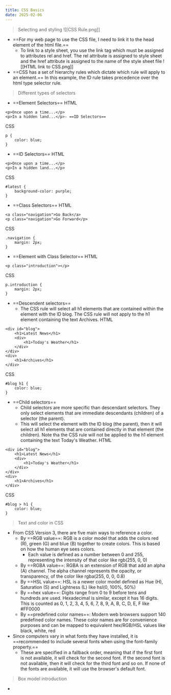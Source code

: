 ```yaml
---
title: CSS Basics
date: 2025-02-06
---
```

> Selecting and styling
![[CSS Rule.png]]
- ==For my web page to use the CSS file, I need to link it to the head element of the html file.== 
	- To link to a style sheet, you use the link tag which must be assigned to attributes rel and href. The rel attribute is assigned to style sheet and the href attribute is assigned to the name of the style sheet file
	![[HTML link to CSS.png]]
- ==CSS has a set of hierarchy rules which dictate which rule will apply to an element.== In this example, the ID rule takes precedence over the html type selector rule.

> Different types of selectors 
- ==Element Selectors== 
HTML
```
<p>Once upon a time...</p>
<p>In a hidden land...</p>- ==ID Selectors== 
```
CSS 
```
p {
	color: blue;
}
```
- ==ID Selectors==
HTML
```
<p>Once upon a time...</p>
<p>In a hidden land...</p>
```
CSS 
```
#latest {
	background-color: purple;
}
```
- ==Class Selectors==
HTML
```
<a class="navigation">Go Back</a>
<p class="navigation">Go Forward</p>
```
CSS 
```
.navigation {
	margin: 2px;
}
```
- ==Element with Class Selector== 
HTML
```
<p class="introduction"></p>
```
CSS 
```
p.introduction {
	margin: 2px;
}
```
- ==Descendent selectors== 
	- The CSS rule will select all h1 elements that are contained within the element with the ID blog. The CSS rule will not apply to the h1 element containing the text Archives.
HTML
```
<div id="blog">
	<h1>Latest News</h1>
	<div>
		<h1>Today's Weather</h1>
	</div>
</div>
<div>
	<h1>Archives</h1>
</div>
```
CSS 
```
#blog h1 {
	color: blue;
}
```
- ==Child selectors== 
	- Child selectors are more specific than descendant selectors. They only select elements that are immediate descendants (children) of a selector (the parent).
	- This will select the element with the ID blog (the parent), then it will select all h1 elements that are contained directly in that element (the children). Note tha the CSS rule will not be applied to the h1 element containing the text Today's Weather.
HTML
```
<div id="blog">
	<h1>Latest News</h1>
	<div>
		<h1>Today's Weather</h1>
	</div>
</div>
<div>
	<h1>Archives</h1>
</div>
```
CSS 
```
#blog > h1 {
	color: blue;
}
```

> Text and color in CSS
- From CSS Version 3, there are five main ways to reference a color. 
	- By ==RGB value==: RGB is a color model that adds the colors red (R), green (G) and blue (B) together to create colors. This is based on how the human eye sees colors.
		- Each value is defined as a number between 0 and 255, representing the intensity of that color like rgb(255, 0, 0)
	- By ==RGBA value==: RGBA is an extension of RGB that add an alpha (A) channel. The alpha channel represents the opacity, or transparency, of the color like rgba(255, 0, 0, 0.8)
	- By ==HSL value==: HSL is a newer color model defined as Hue (H), Saturation (S) and Lightness (L) like hsl(0, 100%, 50%)
	- By ==hex value==: Digits range from 0 to 9 before tens and hundreds are used. Hexadecimal is similar, except it has 16 digits. This is counted as 0, 1, 2, 3, 4, 5, 6, 7, 8, 9, A, B, C, D, E, F like #FF0000
	- By ==predefined color names==: Modern web browsers support 140 predefined color names. These color names are for convenience purposes and can be mapped to equivalent hex/RGB/HSL values like black, white, red
- Since computers vary in what fonts they have installed, it is ==recommended to include several fonts when using the font-family property.== 
	- These are specified in a fallback order, meaning that if the first font is not available, it will check for the second font. If the second font is not available, then it will check for the third font and so on. If none of the fonts are available, it will use the browser's default font.

> Box model introduction 
- 
